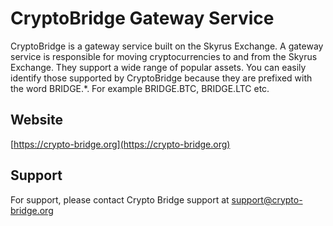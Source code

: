 # CryptoBridge Gateway Service

CryptoBridge is a gateway service built on the Skyrus Exchange. A gateway service is responsible for moving cryptocurrencies to and from the Skyrus Exchange. They support a wide range of popular assets. You can easily identify those supported by CryptoBridge because they are prefixed with the word BRIDGE.*. For example BRIDGE.BTC, BRIDGE.LTC etc.

## Website
[https://crypto-bridge.org](https://crypto-bridge.org)

## Support
For support, please contact Crypto Bridge support at support@crypto-bridge.org